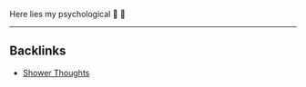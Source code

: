 Here lies my psychological 🧠 🧐

---
## Backlinks
- [Shower Thoughts](🚿%20shower%20thoughts/Shower%20Thoughts.md)